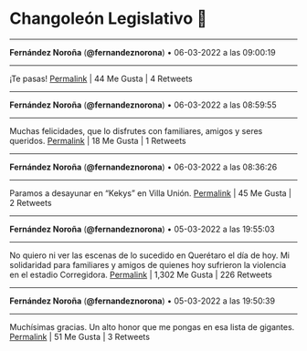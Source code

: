 # Changoleón Legislativo 🙈
*****
**Fernández Noroña** (**@fernandeznorona**) • 06-03-2022 a las 09:00:19
*****
¡Te pasas!
[Permalink](https://twitter.com/fernandeznorona/status/1500516638625464320) | 44 Me Gusta | 4 Retweets
*****
**Fernández Noroña** (**@fernandeznorona**) • 06-03-2022 a las 08:59:55
*****
Muchas felicidades, que lo disfrutes con familiares, amigos y seres queridos.
[Permalink](https://twitter.com/fernandeznorona/status/1500516539522379776) | 18 Me Gusta | 1 Retweets
*****
**Fernández Noroña** (**@fernandeznorona**) • 06-03-2022 a las 08:36:26
*****
Paramos a desayunar en “Kekys” en Villa Unión.
[Permalink](https://twitter.com/fernandeznorona/status/1500510626271023106) | 45 Me Gusta | 2 Retweets
*****
**Fernández Noroña** (**@fernandeznorona**) • 05-03-2022 a las 19:55:03
*****
No quiero ni ver las escenas de lo sucedido en Querétaro el día de hoy. Mi solidaridad para familiares y amigos de quienes hoy sufrieron la violencia en el estadio Corregidora.
[Permalink](https://twitter.com/fernandeznorona/status/1500319020653764617) | 1,302 Me Gusta | 226 Retweets
*****
**Fernández Noroña** (**@fernandeznorona**) • 05-03-2022 a las 19:50:39
*****
Muchísimas gracias. Un alto honor que me pongas en esa lista de gigantes.
[Permalink](https://twitter.com/fernandeznorona/status/1500317914330587139) | 51 Me Gusta | 3 Retweets